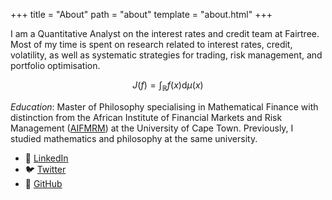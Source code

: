 +++
title = "About"
path = "about"
template = "about.html"
+++

I am a Quantitative Analyst on the interest rates and credit team at Fairtree.
Most of my time is spent on research related to interest rates, credit,
volatility, as well as systematic strategies for trading, risk management, and
portfolio optimisation.

$$J(f) = \int_\mathbb{R} f(x) \mathrm{d}\mu(x)$$

*Education*: Master of Philosophy specialising in Mathematical Finance with
distinction from the African Institute of Financial Markets and Risk Management
([AIFMRM](https://commerce.uct.ac.za/aifmrm/master-financial-engineering)) at the
University of Cape Town. Previously, I studied mathematics and philosophy at the
same university.

- 💼 [LinkedIn](https://www.linkedin.com/in/joshjohayes/)
- 🐦 [Twitter](https://twitter.com/thejoshhayes)
- 🐙 [GitHub](https://github.com/JoshHayes)
